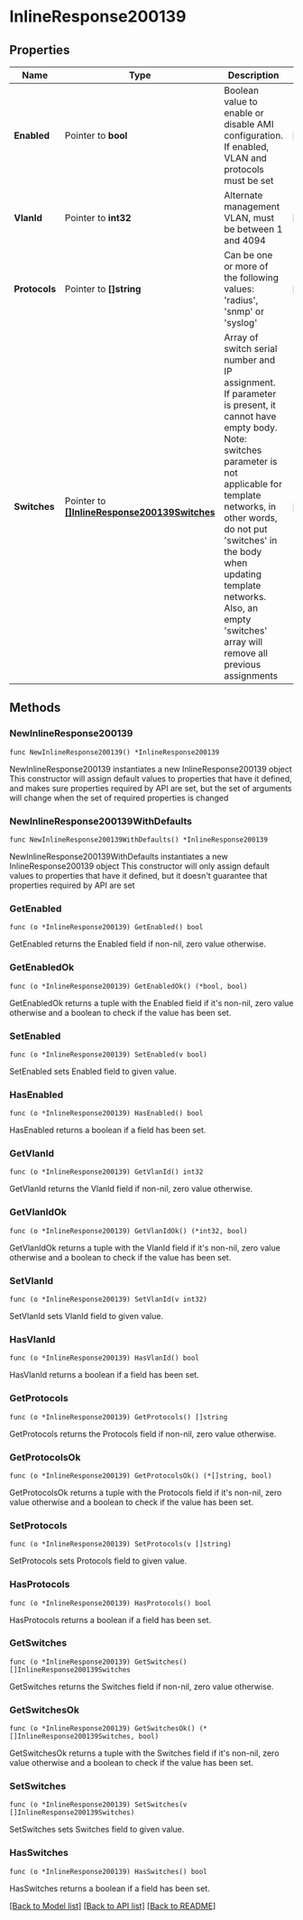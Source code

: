 # InlineResponse200139

## Properties

Name | Type | Description | Notes
------------ | ------------- | ------------- | -------------
**Enabled** | Pointer to **bool** | Boolean value to enable or disable AMI configuration. If enabled, VLAN and protocols must be set | [optional] 
**VlanId** | Pointer to **int32** | Alternate management VLAN, must be between 1 and 4094 | [optional] 
**Protocols** | Pointer to **[]string** | Can be one or more of the following values: &#39;radius&#39;, &#39;snmp&#39; or &#39;syslog&#39; | [optional] 
**Switches** | Pointer to [**[]InlineResponse200139Switches**](InlineResponse200139Switches.md) | Array of switch serial number and IP assignment. If parameter is present, it cannot have empty body. Note: switches parameter is not applicable for template networks, in other words, do not put &#39;switches&#39; in the body when updating template networks. Also, an empty &#39;switches&#39; array will remove all previous assignments | [optional] 

## Methods

### NewInlineResponse200139

`func NewInlineResponse200139() *InlineResponse200139`

NewInlineResponse200139 instantiates a new InlineResponse200139 object
This constructor will assign default values to properties that have it defined,
and makes sure properties required by API are set, but the set of arguments
will change when the set of required properties is changed

### NewInlineResponse200139WithDefaults

`func NewInlineResponse200139WithDefaults() *InlineResponse200139`

NewInlineResponse200139WithDefaults instantiates a new InlineResponse200139 object
This constructor will only assign default values to properties that have it defined,
but it doesn't guarantee that properties required by API are set

### GetEnabled

`func (o *InlineResponse200139) GetEnabled() bool`

GetEnabled returns the Enabled field if non-nil, zero value otherwise.

### GetEnabledOk

`func (o *InlineResponse200139) GetEnabledOk() (*bool, bool)`

GetEnabledOk returns a tuple with the Enabled field if it's non-nil, zero value otherwise
and a boolean to check if the value has been set.

### SetEnabled

`func (o *InlineResponse200139) SetEnabled(v bool)`

SetEnabled sets Enabled field to given value.

### HasEnabled

`func (o *InlineResponse200139) HasEnabled() bool`

HasEnabled returns a boolean if a field has been set.

### GetVlanId

`func (o *InlineResponse200139) GetVlanId() int32`

GetVlanId returns the VlanId field if non-nil, zero value otherwise.

### GetVlanIdOk

`func (o *InlineResponse200139) GetVlanIdOk() (*int32, bool)`

GetVlanIdOk returns a tuple with the VlanId field if it's non-nil, zero value otherwise
and a boolean to check if the value has been set.

### SetVlanId

`func (o *InlineResponse200139) SetVlanId(v int32)`

SetVlanId sets VlanId field to given value.

### HasVlanId

`func (o *InlineResponse200139) HasVlanId() bool`

HasVlanId returns a boolean if a field has been set.

### GetProtocols

`func (o *InlineResponse200139) GetProtocols() []string`

GetProtocols returns the Protocols field if non-nil, zero value otherwise.

### GetProtocolsOk

`func (o *InlineResponse200139) GetProtocolsOk() (*[]string, bool)`

GetProtocolsOk returns a tuple with the Protocols field if it's non-nil, zero value otherwise
and a boolean to check if the value has been set.

### SetProtocols

`func (o *InlineResponse200139) SetProtocols(v []string)`

SetProtocols sets Protocols field to given value.

### HasProtocols

`func (o *InlineResponse200139) HasProtocols() bool`

HasProtocols returns a boolean if a field has been set.

### GetSwitches

`func (o *InlineResponse200139) GetSwitches() []InlineResponse200139Switches`

GetSwitches returns the Switches field if non-nil, zero value otherwise.

### GetSwitchesOk

`func (o *InlineResponse200139) GetSwitchesOk() (*[]InlineResponse200139Switches, bool)`

GetSwitchesOk returns a tuple with the Switches field if it's non-nil, zero value otherwise
and a boolean to check if the value has been set.

### SetSwitches

`func (o *InlineResponse200139) SetSwitches(v []InlineResponse200139Switches)`

SetSwitches sets Switches field to given value.

### HasSwitches

`func (o *InlineResponse200139) HasSwitches() bool`

HasSwitches returns a boolean if a field has been set.


[[Back to Model list]](../README.md#documentation-for-models) [[Back to API list]](../README.md#documentation-for-api-endpoints) [[Back to README]](../README.md)


